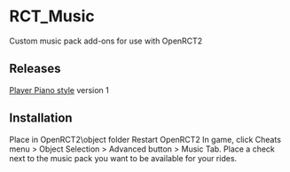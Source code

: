 # RCT_Music
Custom music pack add-ons for use with OpenRCT2

## Releases
[Player Piano style](https://github.com/ProjectionistFM/RCT_Music/blob/main/player_piano_style/projectionist.music.playerpiano.parkobj) version 1



## Installation
Place in OpenRCT2\object folder
Restart OpenRCT2
In game, click Cheats menu > Object Selection > Advanced button > Music Tab.
Place a check next to the music pack you want to be available for your rides.
